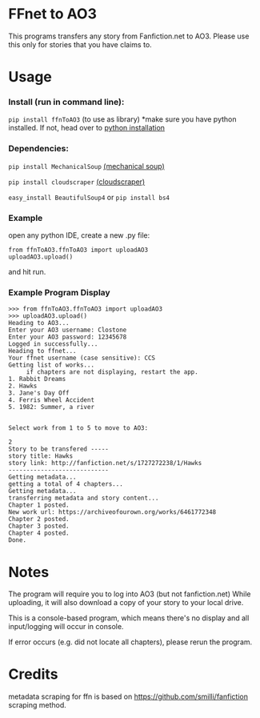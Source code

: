 # **FFnet to AO3** 

This programs transfers any story from Fanfiction.net to AO3. Please use this only for stories that you have claims to.


# Usage

### Install (run in command line):
`pip install ffnToAO3` (to use as library)
*make sure you have python installed. If not, head over to [python installation](https://www.python.org/downloads/)

### Dependencies:
  `pip install MechanicalSoup` 
  [(mechanical soup)](https://github.com/MechanicalSoup/MechanicalSoup)
  
  `pip install cloudscraper`
  [(cloudscraper)](https://github.com/VeNoMouS/cloudscraper)
  
  `easy_install BeautifulSoup4` or `pip install bs4`

### Example

open any python IDE, create a new .py file:
```
from ffnToAO3.ffnToAO3 import uploadAO3
uploadAO3.upload()
```
and hit run.

### Example Program Display

```
>>> from ffnToAO3.ffnToAO3 import uploadAO3
>>> uploadAO3.upload()
Heading to AO3...
Enter your AO3 username: Clostone
Enter your AO3 password: 12345678
Logged in successfully...
Heading to ffnet...
Your ffnet username (case sensitive): CCS
Getting list of works...
	 if chapters are not displaying, restart the app.
1. Rabbit Dreams
2. Hawks
3. Jane's Day Off
4. Ferris Wheel Accident
5. 1982: Summer, a river


Select work from 1 to 5 to move to AO3:

2
Story to be transfered -----
story title: Hawks
story link: http://fanfiction.net/s/1727272238/1/Hawks
----------------------------
Getting metadata...
getting a total of 4 chapters...
Getting metadata...
transferring metadata and story content...
Chapter 1 posted.
New work url: https://archiveofourown.org/works/6461772348
Chapter 2 posted.
Chapter 3 posted.
Chapter 4 posted.
Done.

```

# Notes

The program will require you to log into AO3 (but not fanfiction.net)
While uploading, it will also download a copy of your story to your local drive.

This is a console-based program, which means there's no display and all input/logging will occur in console.

If error occurs (e.g. did not locate all chapters), please rerun the program. 

# Credits

metadata scraping for ffn is based on https://github.com/smilli/fanfiction scraping method.
